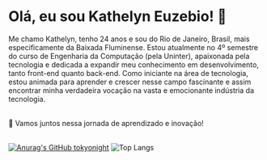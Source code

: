<h1>Olá, eu sou Kathelyn Euzebio! 👋</h1>
Me chamo Kathelyn, tenho 24 anos e sou do Rio de Janeiro, Brasil, 
mais especificamente da Baixada Fluminense. Estou atualmente no 4º semestre do curso de 
Engenharia da Computação (pela Uninter), apaixonada pela tecnologia e dedicada a expandir meu conhecimento em
desenvolvimento, tanto front-end quanto back-end. 
Como iniciante na área de tecnologia, estou animada para aprender e crescer nesse campo fascinante e 
assim encontrar minha verdadeira vocação na vasta e emocionante indústria da tecnologia. <br> <br>


🚀 Vamos juntos nessa jornada de aprendizado e inovação! <br> <br>

[![Anurag's GitHub tokyonight](https://github-readme-stats.vercel.app/api?username=Kathe2&show_icons=true&theme=tokyonight)](https://github.com/Kathe2/github-readme-stats#gh-tokyonight) ![Top Langs](https://github-readme-stats.vercel.app/api/top-langs/?username=Kathe2&layout=compact&theme=tokyonight)
